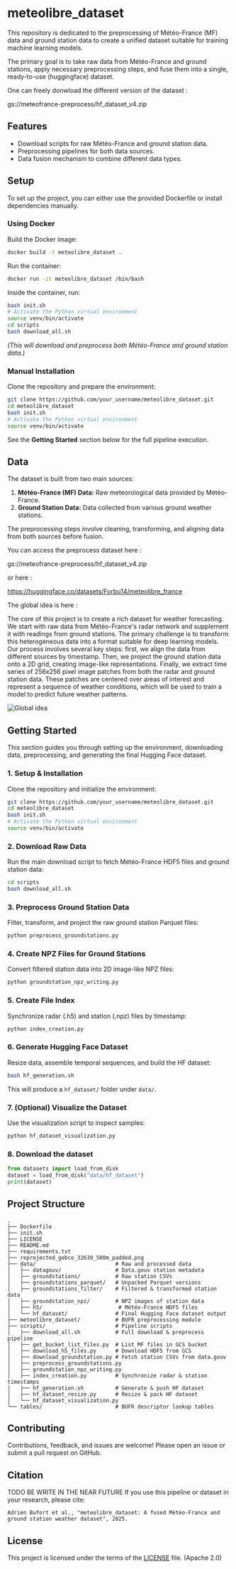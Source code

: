 # meteolibre_dataset

This repository is dedicated to the preprocessing of Météo-France (MF) data and ground station data to create a unified dataset suitable for training machine learning models.

The primary goal is to take raw data from Météo-France and ground stations, apply necessary preprocessing steps, and fuse them into a single, ready-to-use (huggingface) dataset.

One can freely donwload the different version of the dataset :

gs://meteofrance-preprocess/hf_dataset_v4.zip

## Features

- Download scripts for raw Météo-France and ground station data.
- Preprocessing pipelines for both data sources.
- Data fusion mechanism to combine different data types.

## Setup

To set up the project, you can either use the provided Dockerfile or install dependencies manually.

### Using Docker

Build the Docker image:
```bash
docker build -t meteolibre_dataset .
```

Run the container:
```bash
docker run -it meteolibre_dataset /bin/bash
```

Inside the container, run:
```bash
bash init.sh
# Activate the Python virtual environment
source venv/bin/activate
cd scripts
bash download_all.sh
```  
*(This will download and preprocess both Météo-France and ground station data.)*

### Manual Installation

Clone the repository and prepare the environment:
```bash
git clone https://github.com/your_username/meteolibre_dataset.git
cd meteolibre_dataset
bash init.sh
# Activate the Python virtual environment
source venv/bin/activate
```

See the **Getting Started** section below for the full pipeline execution.

## Data

The dataset is built from two main sources:

1.  **Météo-France (MF) Data:** Raw meteorological data provided by Météo-France.
2.  **Ground Station Data:** Data collected from various ground weather stations.

The preprocessing steps involve cleaning, transforming, and aligning data from both sources before fusion.

You can access the preprocess dataset here :

gs://meteofrance-preprocess/hf_dataset_v4.zip

or here : 

https://huggingface.co/datasets/Forbu14/meteolibre_france

The global idea is here : 

The core of this project is to create a rich dataset for weather forecasting. We start with raw data from Météo-France's radar network and supplement it with readings from ground stations. The primary challenge is to transform this heterogeneous data into a format suitable for deep learning models. Our process involves several key steps: first, we align the data from different sources by timestamp. Then, we project the ground station data onto a 2D grid, creating image-like representations. Finally, we extract time series of 256x256 pixel image patches from both the radar and ground station data. These patches are centered over areas of interest and represent a sequence of weather conditions, which will be used to train a model to predict future weather patterns.

![Global idea](images/global_idea.png)



## Getting Started

This section guides you through setting up the environment, downloading data, preprocessing, and generating the final Hugging Face dataset.

### 1. Setup & Installation

Clone the repository and initialize the environment:
```bash
git clone https://github.com/your_username/meteolibre_dataset.git
cd meteolibre_dataset
bash init.sh
# Activate the Python virtual environment
source venv/bin/activate
```

### 2. Download Raw Data

Run the main download script to fetch Météo-France HDF5 files and ground station data:
```bash
cd scripts
bash download_all.sh
```

### 3. Preprocess Ground Station Data

Filter, transform, and project the raw ground station Parquet files:
```bash
python preprocess_groundstations.py
```

### 4. Create NPZ Files for Ground Stations

Convert filtered station data into 2D image-like NPZ files:
```bash
python groundstation_npz_writing.py
```

### 5. Create File Index

Synchronize radar (.h5) and station (.npz) files by timestamp:
```bash
python index_creation.py
```

### 6. Generate Hugging Face Dataset

Resize data, assemble temporal sequences, and build the HF dataset:
```bash
bash hf_generation.sh
```
This will produce a `hf_dataset/` folder under `data/`.

### 7. (Optional) Visualize the Dataset

Use the visualization script to inspect samples:
```bash
python hf_dataset_visualization.py
```

### 8. Download the dataset

```python
from datasets import load_from_disk
dataset = load_from_disk("data/hf_dataset")
print(dataset)
```

## Project Structure

```
.
├── Dockerfile
├── init.sh
├── LICENSE
├── README.md
├── requirements.txt
├── reprojected_gebco_32630_500m_padded.png
├── data/                         # Raw and processed data
│   ├── datagouv/                 # Data.gouv station metadata
│   ├── groundstations/           # Raw station CSVs
│   ├── groundstations_parquet/   # Unpacked Parquet versions
│   ├── groundstations_filter/    # Filtered & transformed station data
│   ├── groundstation_npz/        # NPZ images of station data
│   ├── h5/                        # Météo-France HDF5 files
│   └── hf_dataset/               # Final Hugging Face dataset output
├── meteolibre_dataset/           # BUFR preprocessing module
├── scripts/                      # Pipeline scripts
│   ├── download_all.sh           # Full download & preprocess pipeline
│   ├── get_bucket_list_files.py  # List MF files in GCS bucket
│   ├── download_h5_files.py      # Download HDF5 from GCS
│   ├── download_groundstation.py # Fetch station CSVs from data.gouv
│   ├── preprocess_groundstations.py
│   ├── groundstation_npz_writing.py
│   ├── index_creation.py         # Synchronize radar & station timestamps
│   ├── hf_generation.sh          # Generate & push HF dataset
│   ├── hf_dataset_resize.py      # Resize & pack HF dataset
│   └── hf_dataset_visualization.py
└── tables/                       # BUFR descriptor lookup tables
``` 

## Contributing

Contributions, feedback, and issues are welcome! Please open an issue or submit a pull request on GitHub.

## Citation

TODO BE WRITE IN THE NEAR FUTURE
If you use this pipeline or dataset in your research, please cite:

```
Adrien Bufort et al., "meteolibre_dataset: A fused Météo-France and ground station weather dataset", 2025.
```

## License

This project is licensed under the terms of the [LICENSE](LICENSE) file. (Apache 2.0)
